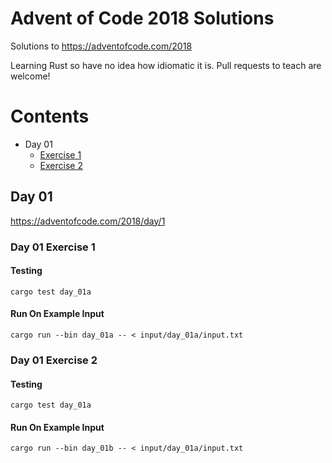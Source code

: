 Advent of Code 2018 Solutions
=============================

Solutions to 
https://adventofcode.com/2018

Learning Rust so have no idea how idiomatic it is. Pull requests to teach are welcome!

Contents
========

* Day 01
  * [ Exercise 1](#Day01a)
  * [ Exercise 2](#Day01b)

## Day 01
https://adventofcode.com/2018/day/1

<a name="Day01a"></a>
### Day 01 Exercise 1

#### Testing
```
cargo test day_01a
```

#### Run On Example Input
```
cargo run --bin day_01a -- < input/day_01a/input.txt
```

<a name="Day01b"></a>
### Day 01 Exercise 2

#### Testing
```
cargo test day_01a
```

#### Run On Example Input
```
cargo run --bin day_01b -- < input/day_01a/input.txt
```
